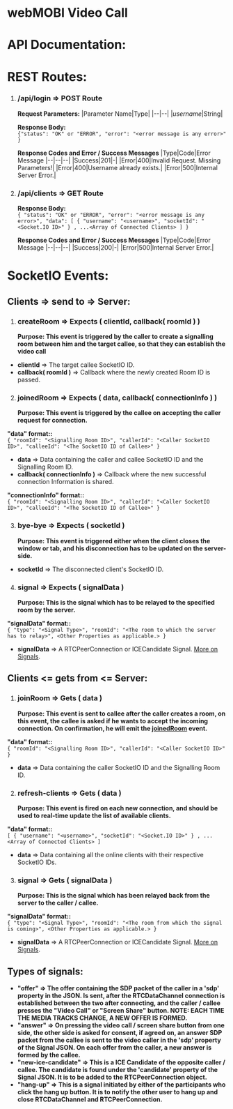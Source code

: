# webMOBI Video Call

# API Documentation:

# REST Routes:

1.  ### **/api/login => POST Route**

    **Request Parameters:**
    |Parameter Name|Type|
    |--|--|
    |_username_|String|

    **Response Body:**  
    `{"status": "OK" or "ERROR", "error": "<error message is any error>" }`

    **Response Codes and Error / Success Messages**
    |Type|Code|Error Message
    |--|--|--|
    |Success|201|-|
    |Error|400|Invalid Request. Missing Parameters!|
    |Error|400|Username already exists.|
    |Error|500|Internal Server Error.|

2.  ### **/api/clients => GET Route**

    **Response Body:**  
    `{ "status": "OK" or "ERROR", "error": "<error message is any error>", "data": [ { "username": "<username>", "socketId": "<Socket.IO ID>" } , ...<Array of Connected Clients> ] }`

    **Response Codes and Error / Success Messages**
    |Type|Code|Error Message
    |--|--|--|
    |Success|200|-|
    |Error|500|Internal Server Error.|

# SocketIO Events:

## **Clients => send to => Server:**

1.  ### **createRoom => Expects ( clientId, callback( roomId ) )**
    **Purpose: This event is triggered by the caller to create a signalling room between him and the target callee, so that they can establish the video call**

- **clientId** => The target callee SocketIO ID.
- **callback( roomId )** => Callback where the newly created Room ID is passed.

2.  ### **joinedRoom => Expects ( data, callback( connectionInfo ) )**
    **Purpose: This event is triggered by the callee on accepting the caller request for connection.**

**"data" format::**  
`{ "roomId": "<Signalling Room ID>", "callerId": "<Caller SocketIO ID>", "calleeId": "<The SocketIO ID of Callee>" }`

- **data** => Data containing the caller and callee SocketIO ID and the Signalling Room ID.
- **callback( connectionInfo )** => Callback where the new successful connection Information is shared.

**"connectionInfo" format::**  
`{ "roomId": "<Signalling Room ID>", "callerId": "<Caller SocketIO ID>", "calleeId": "<The SocketIO ID of Callee>" }`

3. ### **bye-bye => Expects ( socketId )**
   **Purpose: This event is triggered either when the client closes the window or tab, and his disconnection has to be updated on the server-side.**

- **socketId** => The disconnected client's SocketIO ID.

4. ### **signal => Expects ( signalData )**
   **Purpose: This is the signal which has to be relayed to the specified room by the server.**

**"signalData" format::**  
`{ "type": "<Signal Type>", "roomId": "<The room to which the server has to relay>", <Other Properties as applicable.> }`

- **signalData** => A RTCPeerConnection or ICECandidate Signal. [More on Signals](#types-of-signals).

## Clients <= gets from <= Server:

1. ### **joinRoom => Gets ( data )**
   **Purpose: This event is sent to callee after the caller creates a room, on this event, the callee is asked if he wants to accept the incoming connection. On confirmation, he will emit the [joinedRoom](#joinedroom--expects--data-callback-connectioninfo--) event.**

**"data" format::**  
`{ "roomId": "<Signalling Room ID>", "callerId": "<Caller SocketIO ID>" }`

- **data** => Data containing the caller SocketIO ID and the Signalling Room ID.

2. ### **refresh-clients => Gets ( data )**
   **Purpose: This event is fired on each new connection, and should be used to real-time update the list of available clients.**

**"data" format::**  
`[ { "username": "<username>", "socketId": "<Socket.IO ID>" } , ...<Array of Connected Clients> ]`

- **data** => Data containing all the online clients with their respective SocketIO IDs.

3. ### **signal => Gets ( signalData )**
   **Purpose: This is the signal which has been relayed back from the server to the caller / callee.**

**"signalData" format::**  
`{ "type": "<Signal Type>", "roomId": "<The room from which the signal is coming>", <Other Properties as applicable.> }`

- **signalData** => A RTCPeerConnection or ICECandidate Signal. [More on Signals](#types-of-signals).

## Types of signals:

- **"offer" => The offer containing the SDP packet of the caller in a 'sdp' property in the JSON. Is sent, after the RTCDataChannel connection is established between the two after connecting, and the caller / callee presses the "Video Call" or "Screen Share" button. NOTE: EACH TIME THE MEDIA TRACKS CHANGE, A NEW OFFER IS FORMED.**
- **"answer" => On pressing the video call / screen share button from one side, the other side is asked for consent, if agreed on, an answer SDP packet from the callee is sent to the video caller in the 'sdp' property of the Signal JSON. On each offer from the caller, a new answer is formed by the callee.**
- **"new-ice-candidate" => This is a ICE Candidate of the opposite caller / callee. The candidate is found under the 'candidate' property of the Signal JSON. It is to be added to the RTCPeerConnection object.**
- **"hang-up" => This is a signal initiated by either of the participants who click the hang up button. It is to notify the other user to hang up and close RTCDataChannel and RTCPeerConnection.**
